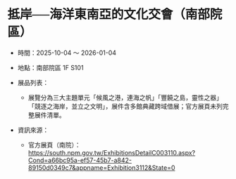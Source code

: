 # 抵岸──海洋東南亞的文化交會（南部院區）

- 時間：2025-10-04 ～ 2026-01-04
- 地點：南部院區 1F S101

- 展品列表：
  - 展覽分為三大主題單元「候風之港，連海之帆」「豐饒之島，靈性之器」「競逐之海岸，並立之文明」，展件含多館典藏跨域借展；官方展頁未列完整展件清單。

- 資訊來源：
  - 官方展頁（南院）：https://south.npm.gov.tw/ExhibitionsDetailC003110.aspx?Cond=a66bc95a-ef57-45b7-a842-89150d0349c7&appname=Exhibition3112&State=0
